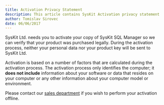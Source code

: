 ```yaml
---
title: Activation Privacy Statement
description: This article contains SysKit Activation privacy statement.
author: Tomislav Sirovec
date: 06/06/2017
---
```


SysKit Ltd. needs you to activate your copy of SysKit SQL Manager so we can verify that your product was purchased legally. During the activation process, neither your personal data nor your product key will be sent to SysKit Ltd.

Activation is based on a number of factors that are calculated during the activation process. The activation process only identifies the computer; it __does not include__ information about your software or data that resides on your computer or any other information about your computer model or environment.

Please contact our [sales department](https://www.syskit.com/contact-us) if you wish to perform your activation offline.

